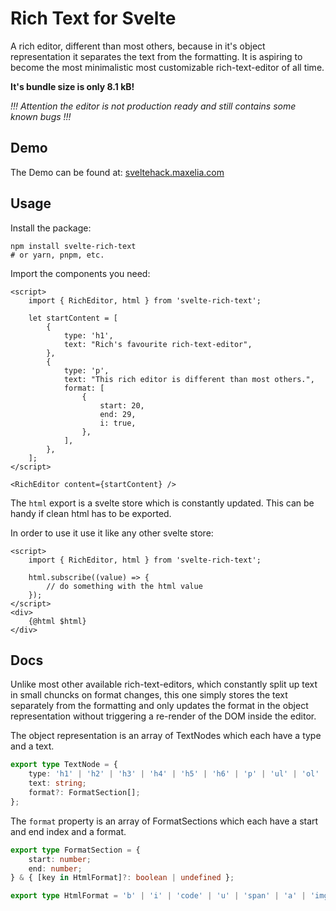 # Rich Text for Svelte

A rich editor, different than most others, because in it's object representation it separates the text from the formatting.
It is aspiring to become the most minimalistic most customizable rich-text-editor of all time.

**It's bundle size is only 8.1 kB!**

_!!! Attention the editor is not production ready and still contains some known bugs !!!_

## Demo

The Demo can be found at:
[sveltehack.maxelia.com](https://sveltehack.maxelia.com)

## Usage

Install the package:

```
npm install svelte-rich-text
# or yarn, pnpm, etc.
```

Import the components you need:

```svelte
<script>
	import { RichEditor, html } from 'svelte-rich-text';

	let startContent = [
        {
            type: 'h1',
            text: "Rich's favourite rich-text-editor",
        },
        {
            type: 'p',
            text: "This rich editor is different than most others.",
            format: [
                {
                    start: 20,
                    end: 29,
                    i: true,
                },
            ],
        },
    ];
</script>

<RichEditor content={startContent} />
```

The `html` export is a svelte store which is constantly updated. This can be handy if clean html has to be exported.

In order to use it use it like any other svelte store:

```svelte
<script>
    import { RichEditor, html } from 'svelte-rich-text';

    html.subscribe((value) => {
        // do something with the html value
    });
</script>
<div>
    {@html $html}
</div>
```

## Docs

Unlike most other available rich-text-editors, which constantly split up text in small chuncks on format changes, this one simply stores the text separately from the formatting and only updates the format in the object representation without triggering a re-render of the DOM inside the editor.

The object representation is an array of TextNodes which each have a type and a text.

```typescript
export type TextNode = {
    type: 'h1' | 'h2' | 'h3' | 'h4' | 'h5' | 'h6' | 'p' | 'ul' | 'ol' | 'blockquote' | 'code' | 'hr';
    text: string;
    format?: FormatSection[];
};
```

The `format` property is an array of FormatSections which each have a start and end index and a format.

```typescript
export type FormatSection = {
    start: number;
    end: number;
} & { [key in HtmlFormat]?: boolean | undefined };

export type HtmlFormat = 'b' | 'i' | 'code' | 'u' | 'span' | 'a' | 'img';
```
